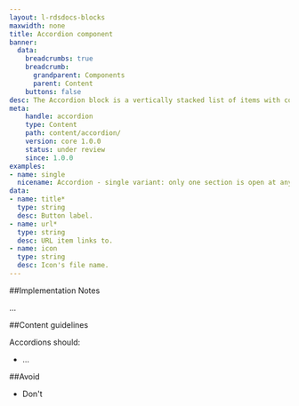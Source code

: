 ```yaml
---
layout: l-rdsdocs-blocks
maxwidth: none
title: Accordion component
banner:
  data:
    breadcrumbs: true
    breadcrumb:
      grandparent: Components
      parent: Content
    buttons: false
desc: The Accordion block is a vertically stacked list of items with content sections collapsed by default. Each item's content can be expanded and then collapsed by clicking the title allowing users to expose content in a progressive manner. Accordions minimize scrolling on long pages and display critical information first, while everything else is easily accessible.
meta:
    handle: accordion
    type: Content
    path: content/accordion/
    version: core 1.0.0
    status: under review
    since: 1.0.0
examples:
- name: single
  nicename: Accordion - single variant: only one section is open at any given time
data:
- name: title*
  type: string
  desc: Button label.
- name: url*
  type: string
  desc: URL item links to.
- name: icon
  type: string
  desc: Icon's file name.
---
```

##Implementation Notes

...


##Content guidelines

Accordions should:

- ...

##Avoid

- Don't 
